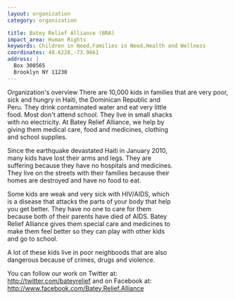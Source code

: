 ```yaml
---
layout: organization
category: organization

title: Batey Relief Alliance (BRA)
impact_area: Human Rights
keywords: Children in Need,Families in Need,Health and Wellness
coordinates: 40.6228,-73.9661
address: |
  Box 300565
  Brooklyn NY 11230
---
```

Organization's overview
There are 10,000 kids in families that are very poor,  
sick and hungry in Haiti, the Dominican Republic and  
Peru.  They drink contaminated water and eat very little  
food.  Most don't attend school. They live in small shacks  
with no electricity. At Batey Relief Alliance, we help by  
giving them medical care, food and medicines, clothing  
and school supplies. 
 
Since the earthquake devastated Haiti in January 2010,  
many kids have lost their arms and legs. They are  
suffering because they have no hospitals and medicines.  
They live on the streets with their families because their  
homes are destroyed and have no food to eat. 
 
Some kids are weak and very sick with HIV/AIDS, which  
is a disease that attacks the parts of your body that help  
you get better. They have no one to care for them  
because both of their parents have died of AIDS. Batey  
Relief Alliance gives them special care and medicines to  
make them feel better so they can play with other kids  
and go to school. 
 
A lot of these kids live in poor neighboods that are also  
dangerous because of crimes, drugs and violence. 
 
You can follow our work on Twitter at:  
http://twitter.com/bateyrelief and on Facebook at:  
http://www.facebook.com/Batey.Relief.Alliance